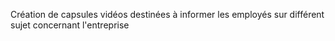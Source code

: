 Création de capsules vidéos destinées à informer les employés sur différent sujet concernant l'entreprise